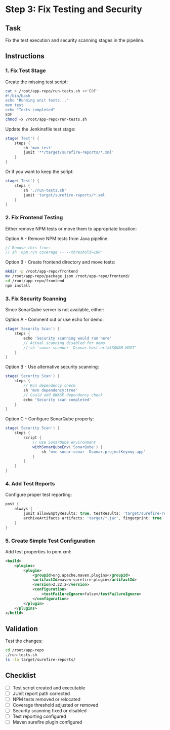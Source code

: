 # Step 3: Fix Testing and Security

## Task

Fix the test execution and security scanning stages in the pipeline.

## Instructions

### 1. Fix Test Stage

Create the missing test script:
```bash
cat > /root/app-repo/run-tests.sh <<'EOF'
#!/bin/bash
echo "Running unit tests..."
mvn test
echo "Tests completed"
EOF
chmod +x /root/app-repo/run-tests.sh
```

Update the Jenkinsfile test stage:
```groovy
stage('Test') {
    steps {
        sh 'mvn test'
        junit '**/target/surefire-reports/*.xml'
    }
}
```

Or if you want to keep the script:
```groovy
stage('Test') {
    steps {
        sh './run-tests.sh'
        junit 'target/surefire-reports/*.xml'
    }
}
```

### 2. Fix Frontend Testing

Either remove NPM tests or move them to appropriate location:

Option A - Remove NPM tests from Java pipeline:
```groovy
// Remove this line:
// sh 'npm run coverage -- --threshold=100'
```

Option B - Create frontend directory and move tests:
```bash
mkdir -p /root/app-repo/frontend
mv /root/app-repo/package.json /root/app-repo/frontend/
cd /root/app-repo/frontend
npm install
```

### 3. Fix Security Scanning

Since SonarQube server is not available, either:

Option A - Comment out or use echo for demo:
```groovy
stage('Security Scan') {
    steps {
        echo 'Security scanning would run here'
        // Actual scanning disabled for demo
        // sh 'sonar-scanner -Dsonar.host.url=$SONAR_HOST'
    }
}
```

Option B - Use alternative security scanning:
```groovy
stage('Security Scan') {
    steps {
        // Run dependency check
        sh 'mvn dependency:tree'
        // Could add OWASP dependency check
        echo 'Security scan completed'
    }
}
```

Option C - Configure SonarQube properly:
```groovy
stage('Security Scan') {
    steps {
        script {
            // Use SonarQube environment
            withSonarQubeEnv('SonarQube') {
                sh 'mvn sonar:sonar -Dsonar.projectKey=my-app'
            }
        }
    }
}
```

### 4. Add Test Reports

Configure proper test reporting:
```groovy
post {
    always {
        junit allowEmptyResults: true, testResults: 'target/surefire-reports/*.xml'
        archiveArtifacts artifacts: 'target/*.jar', fingerprint: true
    }
}
```

### 5. Create Simple Test Configuration

Add test properties to pom.xml:
```xml
<build>
    <plugins>
        <plugin>
            <groupId>org.apache.maven.plugins</groupId>
            <artifactId>maven-surefire-plugin</artifactId>
            <version>2.22.2</version>
            <configuration>
                <testFailureIgnore>false</testFailureIgnore>
            </configuration>
        </plugin>
    </plugins>
</build>
```

## Validation

Test the changes:
```bash
cd /root/app-repo
./run-tests.sh
ls -la target/surefire-reports/
```

## Checklist

- [ ] Test script created and executable
- [ ] JUnit report path corrected
- [ ] NPM tests removed or relocated
- [ ] Coverage threshold adjusted or removed
- [ ] Security scanning fixed or disabled
- [ ] Test reporting configured
- [ ] Maven surefire plugin configured